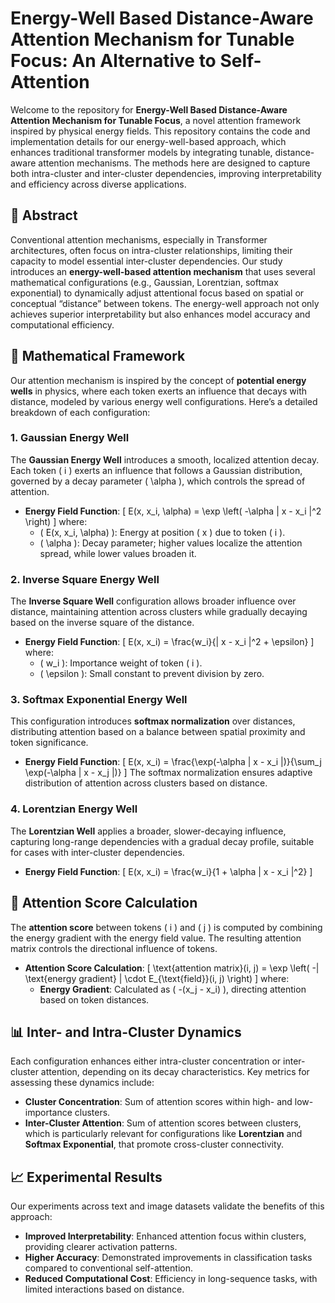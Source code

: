 # Energy-Well Based Distance-Aware Attention Mechanism for Tunable Focus: An Alternative to Self-Attention

Welcome to the repository for **Energy-Well Based Distance-Aware Attention Mechanism for Tunable Focus**, a novel attention framework inspired by physical energy fields. This repository contains the code and implementation details for our energy-well-based approach, which enhances traditional transformer models by integrating tunable, distance-aware attention mechanisms. The methods here are designed to capture both intra-cluster and inter-cluster dependencies, improving interpretability and efficiency across diverse applications.

## 📄 Abstract

Conventional attention mechanisms, especially in Transformer architectures, often focus on intra-cluster relationships, limiting their capacity to model essential inter-cluster dependencies. Our study introduces an **energy-well-based attention mechanism** that uses several mathematical configurations (e.g., Gaussian, Lorentzian, softmax exponential) to dynamically adjust attentional focus based on spatial or conceptual “distance” between tokens. The energy-well approach not only achieves superior interpretability but also enhances model accuracy and computational efficiency.

## 📐 Mathematical Framework

Our attention mechanism is inspired by the concept of **potential energy wells** in physics, where each token exerts an influence that decays with distance, modeled by various energy well configurations. Here’s a detailed breakdown of each configuration:

### 1. Gaussian Energy Well
The **Gaussian Energy Well** introduces a smooth, localized attention decay. Each token \( i \) exerts an influence that follows a Gaussian distribution, governed by a decay parameter \( \alpha \), which controls the spread of attention.

- **Energy Field Function**:
  \[
  E(x, x_i, \alpha) = \exp \left( -\alpha \| x - x_i \|^2 \right)
  \]
  where:
  - \( E(x, x_i, \alpha) \): Energy at position \( x \) due to token \( i \).
  - \( \alpha \): Decay parameter; higher values localize the attention spread, while lower values broaden it.

### 2. Inverse Square Energy Well
The **Inverse Square Well** configuration allows broader influence over distance, maintaining attention across clusters while gradually decaying based on the inverse square of the distance.

- **Energy Field Function**:
  \[
  E(x, x_i) = \frac{w_i}{\| x - x_i \|^2 + \epsilon}
  \]
  where:
  - \( w_i \): Importance weight of token \( i \).
  - \( \epsilon \): Small constant to prevent division by zero.

### 3. Softmax Exponential Energy Well
This configuration introduces **softmax normalization** over distances, distributing attention based on a balance between spatial proximity and token significance.

- **Energy Field Function**:
  \[
  E(x, x_i) = \frac{\exp(-\alpha \| x - x_i \|)}{\sum_j \exp(-\alpha \| x - x_j \|)}
  \]
  The softmax normalization ensures adaptive distribution of attention across clusters based on distance.

### 4. Lorentzian Energy Well
The **Lorentzian Well** applies a broader, slower-decaying influence, capturing long-range dependencies with a gradual decay profile, suitable for cases with inter-cluster dependencies.

- **Energy Field Function**:
  \[
  E(x, x_i) = \frac{w_i}{1 + \alpha \| x - x_i \|^2}
  \]

## 🔢 Attention Score Calculation

The **attention score** between tokens \( i \) and \( j \) is computed by combining the energy gradient with the energy field value. The resulting attention matrix controls the directional influence of tokens.

- **Attention Score Calculation**:
  \[
  \text{attention matrix}(i, j) = \exp \left( -\| \text{energy gradient} \| \cdot E_{\text{field}}(i, j) \right)
  \]
  where:
  - **Energy Gradient**: Calculated as \( -(x_j - x_i) \), directing attention based on token distances.

## 📊 Inter- and Intra-Cluster Dynamics

Each configuration enhances either intra-cluster concentration or inter-cluster attention, depending on its decay characteristics. Key metrics for assessing these dynamics include:

- **Cluster Concentration**: Sum of attention scores within high- and low-importance clusters.
- **Inter-Cluster Attention**: Sum of attention scores between clusters, which is particularly relevant for configurations like **Lorentzian** and **Softmax Exponential**, that promote cross-cluster connectivity.

## 📈 Experimental Results

Our experiments across text and image datasets validate the benefits of this approach:

- **Improved Interpretability**: Enhanced attention focus within clusters, providing clearer activation patterns.
- **Higher Accuracy**: Demonstrated improvements in classification tasks compared to conventional self-attention.
- **Reduced Computational Cost**: Efficiency in long-sequence tasks, with limited interactions based on distance.

